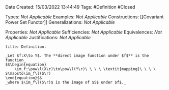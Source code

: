 <br />
<br />

Date Created: 15/03/2022 13:44:49
Tags: #Definition #Closed 

Types: _Not Applicable_
Examples: _Not Applicable_
Constructions: [[Covariant Power Set Functor]]
Generalizations: _Not Applicable_

Properties: _Not Applicable_
Sufficiencies: _Not Applicable_
Equivalences: _Not Applicable_
Justifications: _Not Applicable_

``` ad-Definition
title: Definition.

_Let $f:X\to Y$. The **direct image function under $f$** is the function_
$$\begin{equation}
    \im_f:\pow\l(X\r)\to\pow\l(Y\r)\ \ \ \ \textit{mapping}\ \ \ \ S\mapsto\im_f\l(S\r)
\end{equation}$$
_where $\im_f\l(S\r)$ is the image of $S$ under $f$._

```
